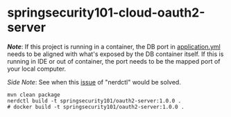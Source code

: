 # springsecurity101-cloud-oauth2-server

***Note***: If this project is running in a container, the DB port in [application.yml](src/main/resources/application.yml)
needs to be aligned with what's exposed by the DB container itself. If this is running in IDE or out of container, the 
port needs to be the mapped port of your local computer.

*Side Note*: See when this [issue](https://github.com/containerd/nerdctl/issues/2386) of "nerdctl" would be solved.

```shell
mvn clean package
nerdctl build -t springsecurity101/oauth2-server:1.0.0 .
# docker build -t springsecurity101/oauth2-server:1.0.0 .
```